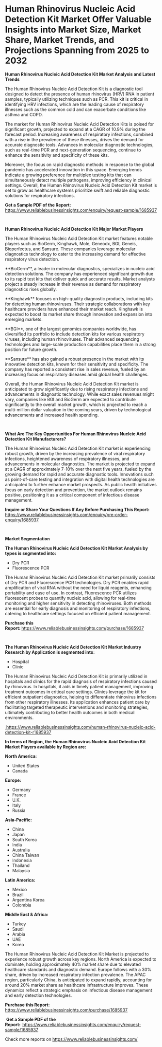 <p><h1>Human Rhinovirus Nucleic Acid Detection Kit Market Offer Valuable Insights into Market Size, Market Share, Market Trends, and Projections Spanning from 2025 to 2032</h1></p><p><strong>Human Rhinovirus Nucleic Acid Detection Kit Market Analysis and Latest Trends</strong></p>
<p><p>The Human Rhinovirus Nucleic Acid Detection Kit is a diagnostic tool designed to detect the presence of human rhinovirus (HRV) RNA in patient samples, typically utilizing techniques such as PCR. This kit is critical in identifying HRV infections, which are the leading cause of respiratory illnesses such as the common cold and can exacerbate conditions like asthma and COPD. </p><p>The market for Human Rhinovirus Nucleic Acid Detection Kits is poised for significant growth, projected to expand at a CAGR of 10.9% during the forecast period. Increasing awareness of respiratory infections, combined with a rise in the prevalence of these illnesses, drives the demand for accurate diagnostic tools. Advances in molecular diagnostic technologies, such as real-time PCR and next-generation sequencing, continue to enhance the sensitivity and specificity of these kits. </p><p>Moreover, the focus on rapid diagnostic methods in response to the global pandemic has accelerated innovation in this space. Emerging trends indicate a growing preference for multiplex testing kits that can simultaneously detect multiple pathogens, improving efficiency in clinical settings. Overall, the Human Rhinovirus Nucleic Acid Detection Kit market is set to grow as healthcare systems prioritize swift and reliable diagnostic solutions for respiratory infections.</p></p>
<p><strong>Get a Sample PDF of the Report:&nbsp;</strong> <a href="https://www.reliablebusinessinsights.com/enquiry/request-sample/1685937?utm_campaign=3128&utm_medium=2&utm_source=Github&utm_content=ia&utm_term=24032025&utm_id=human-rhinovirus-nucleic-acid-detection-kit">https://www.reliablebusinessinsights.com/enquiry/request-sample/1685937</a></p>
<p>&nbsp;</p>
<p><strong>Human Rhinovirus Nucleic Acid Detection Kit Major Market Players</strong></p>
<p><p>The Human Rhinovirus Nucleic Acid Detection Kit market features notable players such as BioGerm, Kinghawk, Mole, Geneodx, BGI, Geneis, Bioperfectus, and Sansure. These companies leverage molecular diagnostics technology to cater to the increasing demand for effective respiratory virus detection.</p><p>**BioGerm**, a leader in molecular diagnostics, specializes in nucleic acid detection solutions. The company has experienced significant growth due to its rapid test kits that deliver quick and accurate results. Market analysts project a steady increase in their revenue as demand for respiratory diagnostics rises globally.</p><p>**Kinghawk** focuses on high-quality diagnostic products, including kits for detecting human rhinoviruses. Their strategic collaborations with key healthcare providers have enhanced their market reach. Kinghawk is expected to boost its market share through innovation and expansion into emerging markets.</p><p>**BGI**, one of the largest genomics companies worldwide, has diversified its portfolio to include detection kits for various respiratory viruses, including human rhinoviruses. Their advanced sequencing technologies and large-scale production capabilities place them in a strong position for future growth.</p><p>**Sansure** has also gained a robust presence in the market with its innovative detection kits, known for their sensitivity and specificity. The company has reported a consistent rise in sales revenue, fueled by an increasing focus on respiratory diseases amid global health challenges.</p><p>Overall, the Human Rhinovirus Nucleic Acid Detection Kit market is anticipated to grow significantly due to rising respiratory infections and advancements in diagnostic technology. While exact sales revenues might vary, companies like BGI and BioGerm are expected to contribute significantly to the overall market growth, which is projected to reach a multi-million dollar valuation in the coming years, driven by technological advancements and increased health spending.</p></p>
<p>&nbsp;</p>
<p><strong>What Are The Key Opportunities For Human Rhinovirus Nucleic Acid Detection Kit Manufacturers?</strong></p>
<p><p>The Human Rhinovirus Nucleic Acid Detection Kit market is experiencing robust growth, driven by the increasing prevalence of viral respiratory infections, heightened awareness of respiratory illnesses, and advancements in molecular diagnostics. The market is projected to expand at a CAGR of approximately 7-10% over the next five years, fueled by the growing demand for rapid and accurate diagnostic tools. Innovations such as point-of-care testing and integration with digital health technologies are anticipated to further enhance market prospects. As public health initiatives focus on early detection and prevention, the market outlook remains positive, positioning it as a critical component of infectious disease management.</p></p>
<p><strong>Inquire or Share Your Questions If Any Before Purchasing This Report:</strong> <a href="https://www.reliablebusinessinsights.com/enquiry/pre-order-enquiry/1685937?utm_campaign=3128&utm_medium=2&utm_source=Github&utm_content=ia&utm_term=24032025&utm_id=human-rhinovirus-nucleic-acid-detection-kit">https://www.reliablebusinessinsights.com/enquiry/pre-order-enquiry/1685937</a></p>
<p>&nbsp;</p>
<p><strong>Market Segmentation</strong></p>
<p><strong>The Human Rhinovirus Nucleic Acid Detection Kit Market Analysis by types is segmented into:</strong></p>
<p><ul><li>Dry PCR</li><li>Fluorescence PCR</li></ul></p>
<p><p>The Human Rhinovirus Nucleic Acid Detection Kit market primarily consists of Dry PCR and Fluorescence PCR technologies. Dry PCR enables rapid amplification of viral RNA without the need for liquid reagents, enhancing portability and ease of use. In contrast, Fluorescence PCR utilizes fluorescent probes to quantify nucleic acid, allowing for real-time monitoring and higher sensitivity in detecting rhinoviruses. Both methods are essential for early diagnosis and monitoring of respiratory infections, catering to healthcare settings focused on efficient patient management.</p></p>
<p><strong>Purchase this Report:&nbsp;</strong><a href="https://www.reliablebusinessinsights.com/purchase/1685937?utm_campaign=3128&utm_medium=2&utm_source=Github&utm_content=ia&utm_term=24032025&utm_id=human-rhinovirus-nucleic-acid-detection-kit">https://www.reliablebusinessinsights.com/purchase/1685937</a></p>
<p>&nbsp;</p>
<p><strong>The Human Rhinovirus Nucleic Acid Detection Kit Market Industry Research by Application is segmented into:</strong></p>
<p><ul><li>Hospital</li><li>Clinic</li></ul></p>
<p><p>The Human Rhinovirus Nucleic Acid Detection Kit is primarily utilized in hospitals and clinics for the rapid diagnosis of respiratory infections caused by rhinovirus. In hospitals, it aids in timely patient management, improving treatment outcomes in critical care settings. Clinics leverage the kit for efficient outpatient diagnostics, helping to differentiate rhinovirus infections from other respiratory illnesses. Its application enhances patient care by facilitating targeted therapeutic interventions and monitoring strategies, ultimately contributing to better health outcomes in both medical environments.</p></p>
<p><a href="https://www.reliablebusinessinsights.com/human-rhinovirus-nucleic-acid-detection-kit-r1685937?utm_campaign=3128&utm_medium=2&utm_source=Github&utm_content=ia&utm_term=24032025&utm_id=human-rhinovirus-nucleic-acid-detection-kit">&nbsp;https://www.reliablebusinessinsights.com/human-rhinovirus-nucleic-acid-detection-kit-r1685937</a></p>
<p><strong>In terms of Region, the Human Rhinovirus Nucleic Acid Detection Kit Market Players available by Region are:</strong></p>
<p>
    <p> <strong> North America: </strong>
        <ul>
            <li>United States</li>
            <li>Canada</li>
        </ul>
        </p> 
    <p> <strong> Europe: </strong>
        <ul>
            <li>Germany</li>
            <li>France</li>
            <li>U.K.</li>
            <li>Italy</li>
            <li>Russia</li>
        </ul>
        </p> 
    <p> <strong> Asia-Pacific: </strong>
        <ul>
            <li>China</li>
            <li>Japan</li>
            <li>South Korea</li>
            <li>India</li>
            <li>Australia</li>
            <li>China Taiwan</li>
            <li>Indonesia</li>
            <li>Thailand</li>
            <li>Malaysia</li>
        </ul>
        </p> 
    <p> <strong> Latin America: </strong>
        <ul>
            <li>Mexico</li>
            <li>Brazil</li>
            <li>Argentina Korea</li>
            <li>Colombia</li>
        </ul>
        </p> 
    <p> <strong> Middle East & Africa: </strong>
        <ul>
            <li>Turkey</li>
            <li>Saudi</li>
            <li>Arabia</li>
            <li>UAE</li>
            <li>Korea</li>
        </ul>
    </p>
    </p>
<p><p>The Human Rhinovirus Nucleic Acid Detection Kit Market is projected to experience robust growth across key regions. North America is expected to dominate, holding approximately 40% market share due to elevated healthcare standards and diagnostic demand. Europe follows with a 30% share, driven by increased respiratory infection prevalence. The APAC region, particularly China, is anticipated to expand rapidly, accounting for around 20% market share as healthcare infrastructure improves. These dynamics reflect a strategic emphasis on infectious disease management and early detection technologies.</p></p>
<p><strong>Purchase this Report: </strong><a href="https://www.reliablebusinessinsights.com/purchase/1685937?utm_campaign=3128&utm_medium=2&utm_source=Github&utm_content=ia&utm_term=24032025&utm_id=human-rhinovirus-nucleic-acid-detection-kit">https://www.reliablebusinessinsights.com/purchase/1685937</a></p>
<p>&nbsp;<strong>Get a Sample PDF of the Report:&nbsp;&nbsp;</strong><a href="https://www.reliablebusinessinsights.com/enquiry/request-sample/1685937?utm_campaign=3128&utm_medium=2&utm_source=Github&utm_content=ia&utm_term=24032025&utm_id=human-rhinovirus-nucleic-acid-detection-kit">https://www.reliablebusinessinsights.com/enquiry/request-sample/1685937</a></p>
<p><strong></strong></p>
<p>Check more reports on <a href="https://www.reliablebusinessinsights.com/?utm_campaign=3128&utm_medium=2&utm_source=Github&utm_content=ia&utm_term=24032025&utm_id=human-rhinovirus-nucleic-acid-detection-kit">https://www.reliablebusinessinsights.com/</a></p>